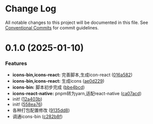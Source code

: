 # Change Log

All notable changes to this project will be documented in this file.
See [Conventional Commits](https://conventionalcommits.org) for commit guidelines.

# 0.1.0 (2025-01-10)

### Features

- **icons-bin,icons-react:** 完善脚本,生成icon-react ([016a582](https://github.com/catpawx/icons/commit/016a5822b7cf409102fdbc8d63ba859032ba88ef))
- **icons-bin,icons-react:** 生成icons ([ae0d229](https://github.com/catpawx/icons/commit/ae0d229a1f92b26696f489be2d399080652c1e92))
- **icons-bin:** 脚本初步完成 ([bbe4bcd](https://github.com/catpawx/icons/commit/bbe4bcdceed831c1078b142ac4487f61d7fff62f))
- **icons-react-native:** pnpm转为yarn,适配react-native ([ca07acd](https://github.com/catpawx/icons/commit/ca07acdc1e47b4b69d7f868cb1618105d8e035d8))
- init! ([12a403b](https://github.com/catpawx/icons/commit/12a403b953f8c210ce943f4a0d34e0d244e30bdc))
- init! ([558ea76](https://github.com/catpawx/icons/commit/558ea76a25f41827ea56ed3920b02dcecdecef69))
- 各种打包配置修改 ([9135dd8](https://github.com/catpawx/icons/commit/9135dd8832d359a38adaef43e63158961d2eec85))
- 调通icons-bin ([c282b8f](https://github.com/catpawx/icons/commit/c282b8f6f357822903ab2ad306e287d3f21b7b99))
